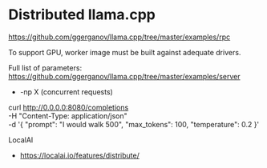 # Distributed llama.cpp 

https://github.com/ggerganov/llama.cpp/tree/master/examples/rpc

To support GPU, worker image must be built against adequate drivers.



Full list of parameters: https://github.com/ggerganov/llama.cpp/tree/master/examples/server
- -np X (concurrent requests)


curl http://0.0.0.0:8080/completions \
    -H "Content-Type: application/json" \
    -d '{
        "prompt": "I would walk 500",
        "max_tokens": 100,
        "temperature": 0.2
    }'


LocalAI
- https://localai.io/features/distribute/